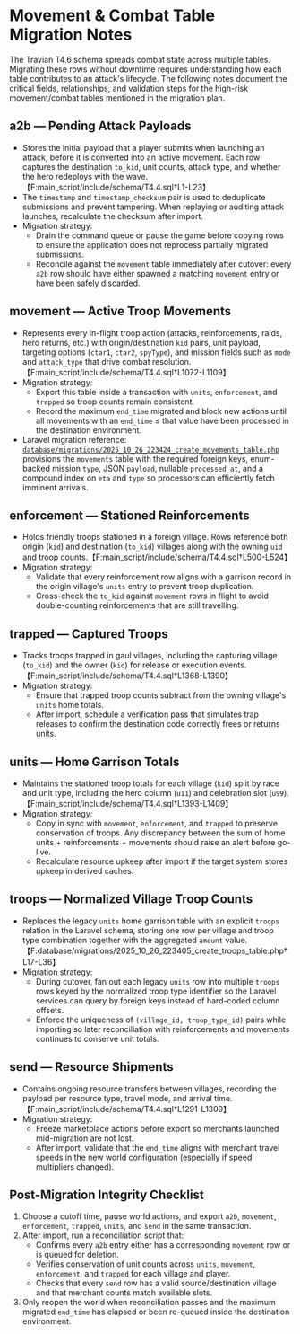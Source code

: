 # Movement & Combat Table Migration Notes

The Travian T4.6 schema spreads combat state across multiple tables. Migrating these rows
without downtime requires understanding how each table contributes to an attack's lifecycle.
The following notes document the critical fields, relationships, and validation steps for the
high-risk movement/combat tables mentioned in the migration plan.

## a2b — Pending Attack Payloads
- Stores the initial payload that a player submits when launching an attack, before it is
  converted into an active movement. Each row captures the destination `to_kid`, unit counts,
  attack type, and whether the hero redeploys with the wave.【F:main_script/include/schema/T4.4.sql†L1-L23】
- The `timestamp` and `timestamp_checksum` pair is used to deduplicate submissions and prevent
  tampering. When replaying or auditing attack launches, recalculate the checksum after import.
- Migration strategy:
  - Drain the command queue or pause the game before copying rows to ensure the application
    does not reprocess partially migrated submissions.
  - Reconcile against the `movement` table immediately after cutover: every `a2b` row should
    have either spawned a matching `movement` entry or have been safely discarded.

## movement — Active Troop Movements
- Represents every in-flight troop action (attacks, reinforcements, raids, hero returns, etc.)
  with origin/destination `kid` pairs, unit payload, targeting options (`ctar1`, `ctar2`,
  `spyType`), and mission fields such as `mode` and `attack_type` that drive combat
  resolution.【F:main_script/include/schema/T4.4.sql†L1072-L1109】
- Migration strategy:
  - Export this table inside a transaction with `units`, `enforcement`, and `trapped` so troop
    counts remain consistent.
  - Record the maximum `end_time` migrated and block new actions until all movements with an
    `end_time` ≤ that value have been processed in the destination environment.
- Laravel migration reference: [`database/migrations/2025_10_26_223424_create_movements_table.php`](../database/migrations/2025_10_26_223424_create_movements_table.php) provisions the `movements` table with the required foreign keys, enum-backed mission `type`, JSON `payload`, nullable `processed_at`, and a compound index on `eta` and `type` so processors can efficiently fetch imminent arrivals.

## enforcement — Stationed Reinforcements
- Holds friendly troops stationed in a foreign village. Rows reference both origin (`kid`) and
  destination (`to_kid`) villages along with the owning `uid` and troop counts.【F:main_script/include/schema/T4.4.sql†L500-L524】
- Migration strategy:
  - Validate that every reinforcement row aligns with a garrison record in the origin
    village's `units` entry to prevent troop duplication.
  - Cross-check the `to_kid` against `movement` rows in flight to avoid double-counting
    reinforcements that are still travelling.

## trapped — Captured Troops
- Tracks troops trapped in gaul villages, including the capturing village (`to_kid`) and the
  owner (`kid`) for release or execution events.【F:main_script/include/schema/T4.4.sql†L1368-L1390】
- Migration strategy:
  - Ensure that trapped troop counts subtract from the owning village's `units` home totals.
  - After import, schedule a verification pass that simulates trap releases to confirm the
    destination code correctly frees or returns units.

## units — Home Garrison Totals
- Maintains the stationed troop totals for each village (`kid`) split by race and unit type,
  including the hero column (`u11`) and celebration slot (`u99`).【F:main_script/include/schema/T4.4.sql†L1393-L1409】
- Migration strategy:
  - Copy in sync with `movement`, `enforcement`, and `trapped` to preserve conservation of
    troops. Any discrepancy between the sum of home units + reinforcements + movements should
    raise an alert before go-live.
  - Recalculate resource upkeep after import if the target system stores upkeep in derived
    caches.

## troops — Normalized Village Troop Counts
- Replaces the legacy `units` home garrison table with an explicit `troops` relation in the
  Laravel schema, storing one row per village and troop type combination together with the
  aggregated `amount` value.【F:database/migrations/2025_10_26_223405_create_troops_table.php†L17-L36】
- Migration strategy:
  - During cutover, fan out each legacy `units` row into multiple `troops` rows keyed by the
    normalized troop type identifier so the Laravel services can query by foreign keys instead
    of hard-coded column offsets.
  - Enforce the uniqueness of `(village_id, troop_type_id)` pairs while importing so later
    reconciliation with reinforcements and movements continues to conserve unit totals.

## send — Resource Shipments
- Contains ongoing resource transfers between villages, recording the payload per resource
  type, travel mode, and arrival time.【F:main_script/include/schema/T4.4.sql†L1291-L1309】
- Migration strategy:
  - Freeze marketplace actions before export so merchants launched mid-migration are not lost.
  - After import, validate that the `end_time` aligns with merchant travel speeds in the new
    world configuration (especially if speed multipliers changed).

## Post-Migration Integrity Checklist
1. Choose a cutoff time, pause world actions, and export `a2b`, `movement`, `enforcement`,
   `trapped`, `units`, and `send` in the same transaction.
2. After import, run a reconciliation script that:
   - Confirms every `a2b` entry either has a corresponding `movement` row or is queued for
     deletion.
   - Verifies conservation of unit counts across `units`, `movement`, `enforcement`, and
     `trapped` for each village and player.
   - Checks that every `send` row has a valid source/destination village and that merchant
     counts match available slots.
3. Only reopen the world when reconciliation passes and the maximum migrated `end_time` has
   elapsed or been re-queued inside the destination environment.
